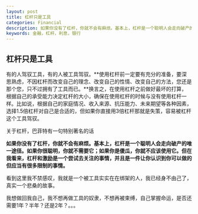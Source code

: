 ```yaml
---
layout: post
title: 杠杆只是工具
categories: Financial
description: 如果你没有了杠杆，你就不会有麻烦。基本上，杠杆是一个聪明人会走向破产的唯一途径。如果你很聪明，你就不需要它；如果你是傻瓜，你就不应该使用它。但在我看来，杠杆和激励是一个尝试去关注的事情，并且是一件让你认识到你可以做的但应当有很多限制的事情。
keywords: 金融，杠杆，利息，银行
---
```


## 杠杆只是工具

有的人驾驭工具，有的人被工具驾驭。**使用杠杆前一定要有充分的准备，要深思熟虑，不因杠杆而改变自己的理念、改变自己的性情、改变自己的方法，您还是那个您，只不过拥有了工具而已。**换言之，在使用杠杆之前做好最坏的打算，根据自己的承受能力决定杠杆的大小，确保在使用杠杆的时候与没有使用杠杆一样。比如说，根据自己的家庭情况、收入来源、抗压能力、未来期望等各种因素，选择1.5倍杠杆对自己是合适的，但如果你直接用3倍杠杆那就是失策，容易被杠杆这个工具驾驭。

关于杠杆，巴菲特有一句特别著名的话

**如果你没有了杠杆，你就不会有麻烦。基本上，杠杆是一个聪明人会走向破产的唯一途径。如果你很聪明，你就不需要它；如果你是傻瓜，你就不应该使用它。但在我看来，杠杆和激励是一个尝试去关注的事情，并且是一件让你认识到你可以做的但应当有很多限制的事情。**

看到这里我不禁感叹，我就是一个被工具实实在在绑架的人，我已经身不由己了，真实一个悲桑的故事。

我想做回我自己，我不想再做工具的奴隶，不想再被束缚，自己掌握命运，是否还需要1年？半年？还是2年？。。。